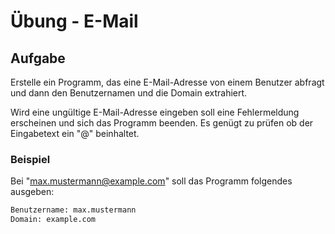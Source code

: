 # Übung - E-Mail

## Aufgabe

Erstelle ein Programm, das eine E-Mail-Adresse von einem Benutzer abfragt und dann den Benutzernamen und die Domain extrahiert. 

Wird eine ungültige E-Mail-Adresse eingeben soll eine Fehlermeldung erscheinen und sich das Programm beenden. Es genügt zu prüfen ob der Eingabetext ein "@" beinhaltet.

### Beispiel

Bei "max.mustermann@example.com" soll das Programm folgendes ausgeben:

```bash
Benutzername: max.mustermann
Domain: example.com
```